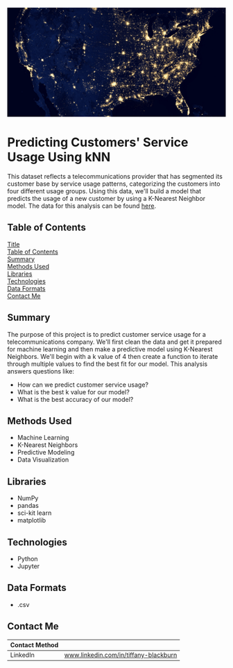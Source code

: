 ![telecommunications worker](https://github.com/tabburn/telecommunications-customers/blob/main/resources/telecommunications_hero.jpg)

# Predicting Customers' Service Usage Using kNN
This dataset reflects a telecommunications provider that has segmented its customer base by service usage patterns, categorizing the customers into four different usage groups. Using this data, we'll build a model that predicts the usage of a new customer by using a K-Nearest Neighbor model. The data for this analysis can be found [here](https://github.com/tabburn/telecommunications-customers/blob/main/resources/teleCust1000t.csv).

## Table of Contents
[Title](Predicting-Customers'-Service-Usage-Using-kNN)\
[Table of Contents](#Table-of-Contents)\
[Summary](#Summary)\
[Methods Used](#Methods-Used)\
[Libraries](#Libraries)\
[Technologies](#Technologies)\
[Data Formats](#Data-Formats)\
[Contact Me](#Contact-Me)

## Summary
The purpose of this project is to predict customer service usage for a telecommunications company. We'll first clean the data and get it prepared for machine learning and then make a predictive model using K-Nearest Neighbors. We'll begin with a k value of 4 then create a function to iterate through multiple values to find the best fit for our model. This analysis answers questions like:

* How can we predict customer service usage?
* What is the best k value for our model?
* What is the best accuracy of our model?

## Methods Used
* Machine Learning
* K-Nearest Neighbors
* Predictive Modeling
* Data Visualization

## Libraries
* NumPy
* pandas
* sci-kit learn
* matplotlib

## Technologies
* Python
* Jupyter

## Data Formats
* .csv

## Contact Me
| Contact Method | |
| -------------- | --- |
| LinkedIn | www.linkedin.com/in/tiffany-blackburn |
